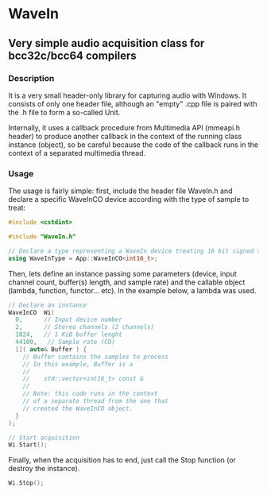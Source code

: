 # WaveIn
## Very simple audio acquisition class for bcc32c/bcc64 compilers

### Description

It is a very small header-only library for capturing audio with Windows. It consists of only one header file, although an "empty" .cpp file is paired with the .h file to form a so-called Unit.

Internally, it uses a callback procedure from Multimedia API (mmeapi.h header) to produce another callback in the context of the running class instance (object), so be careful because the code of the callback runs in the context of a separated multimedia thread. 

### Usage

The usage is fairly simple: first, include the header file WaveIn.h and declare a specific WaveInCO device according with the type of sample to treat:

```cpp
#include <cstdint>

#include "WaveIn.h"

// Declare a type representing a WaveIn device treating 16 bit signed samples
using WaveInType = App::WaveInCO<int16_t>;
```

Then, lets define an instance passing some parameters (device, input channel count, buffer(s) length, and sample rate) and the callable object (lambda, function, functor... etc). In the example below, a lambda was used.

```cpp
// Declare an instance
WaveInCO  Wi( 
  0,      // Input device number 
  2,      // Stereo channels (2 channels)
  1024,   // 1 KiB buffer lenght
  44100,   // Sample rate (CD)
  []( auto& Buffer ) {
    // Buffer contains the samples to process
    // In this example, Buffer is a
    // 
    //    std::vector<int16_t> const &
    // 
    // Note: this code runs in the context 
    // of a separate thread from the one that
    // created the WaveInCO object.
  }
);

// Start acquisition
Wi.Start(); 
```

Finally, when the acquisition has to end, just call the Stop function (or destroy the instance).

```cpp
Wi.Stop();
```

